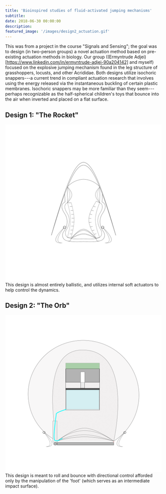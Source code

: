 ```yaml
---
title: 'Bioinspired studies of fluid-activated jumping mechanisms'
subtitle:
date: 2018-06-30 00:00:00
description:
featured_image: '/images/design2_actuation.gif'
---
```


This was from a project in the course "Signals and Sensing"; the goal was to design (in two-person groups) a novel actuation method based on pre-existing actuation methods in biology. Our group ((Ermyntrude Adjei)[https://www.linkedin.com/in/ermyntrude-adjei-90a204142] and myself) focused on the explosive jumping mechanism found in the leg structure of grasshoppers, locusts, and other Acrididae. Both designs utilize isochoric snappers---a current trend in compliant actuation research that involves using the energy released via the instantaneous buckling of certain plastic membranes. Isochoric snappers may be more familiar than they seem---perhaps recognizable as the half-spherical children's toys that bounce into the air when inverted and placed on a flat surface.

## Design 1: "The Rocket"
<img src='../images/design1_actuation.gif'>
This design is almost entirely ballistic, and utilizes internal soft actuators to help control the dynamics.

## Design 2: "The Orb"
<img src='../images/design2_actuation.gif'>
This design is meant to roll and bounce with directional control afforded only by the manipulation of the 'foot' (which serves as an intermediate impact surface). 